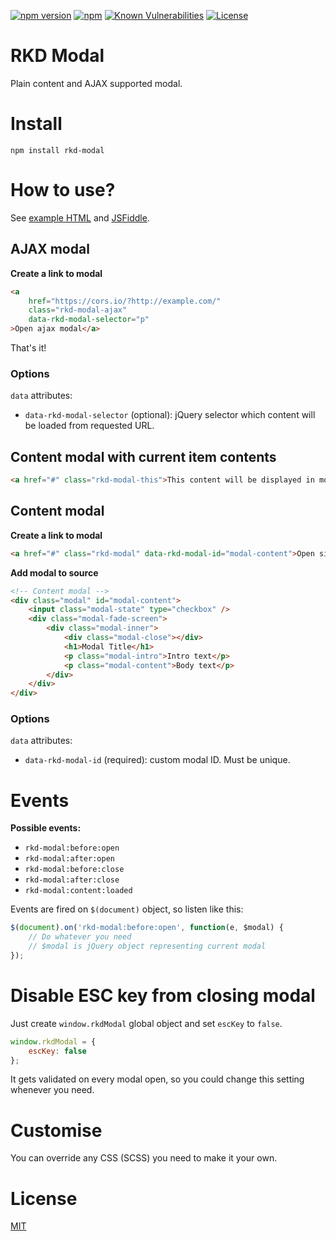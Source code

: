 [![npm version](https://badge.fury.io/js/rkd-modal.svg)](https://badge.fury.io/js/rkd-modal)
[![npm](https://img.shields.io/npm/dt/rkd-modal.svg)](https://www.npmjs.com/package/rkd-modal)
[![Known Vulnerabilities](https://snyk.io/test/github/renekorss/rkd-modal/badge.svg?targetFile=package.json)](https://snyk.io/test/github/renekorss/rkd-modal?targetFile=package.json)
[![License](https://img.shields.io/badge/license-MIT-blue.svg)](LICENSE)

# RKD Modal
Plain content and AJAX supported modal.

# Install

`npm install rkd-modal`

# How to use?

See [example HTML](src/example/index.html) and [JSFiddle](https://jsfiddle.net/ReneKorss/m3vLr09u/).

## AJAX modal

**Create a link to modal**

````html
<a
    href="https://cors.io/?http://example.com/"
    class="rkd-modal-ajax"
    data-rkd-modal-selector="p"
>Open ajax modal</a>
````

That's it!

### Options

`data` attributes:

- `data-rkd-modal-selector` (optional): jQuery selector which content will be loaded from requested URL.

## Content modal with current item contents

````html
<a href="#" class="rkd-modal-this">This content will be displayed in modal</a>
````

## Content modal

**Create a link to modal**

````html
<a href="#" class="rkd-modal" data-rkd-modal-id="modal-content">Open simple content modal</a>
````

**Add modal to source**

````html
<!-- Content modal -->
<div class="modal" id="modal-content">
    <input class="modal-state" type="checkbox" />
    <div class="modal-fade-screen">
        <div class="modal-inner">
            <div class="modal-close"></div>
            <h1>Modal Title</h1>
            <p class="modal-intro">Intro text</p>
            <p class="modal-content">Body text</p>
        </div>
    </div>
</div>
````

### Options

`data` attributes:

- `data-rkd-modal-id` (required): custom modal ID. Must be unique.

# Events

**Possible events:**

- `rkd-modal:before:open`
- `rkd-modal:after:open`
- `rkd-modal:before:close`
- `rkd-modal:after:close`
- `rkd-modal:content:loaded`

Events are fired on `$(document)` object, so listen like this:

````javascript
$(document).on('rkd-modal:before:open', function(e, $modal) {
    // Do whatever you need
    // $modal is jQuery object representing current modal
});
````

# Disable ESC key from closing modal

Just create `window.rkdModal` global object and set `escKey` to `false`.

````javascript
window.rkdModal = {
    escKey: false
};
````

It gets validated on every modal open, so you could change this setting whenever you need.

# Customise

You can override any CSS (SCSS) you need to make it your own.

# License

[MIT](LICENSE)

